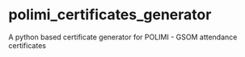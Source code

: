# polimi_certificates_generator
A python based certificate generator for POLIMI - GSOM attendance certificates
